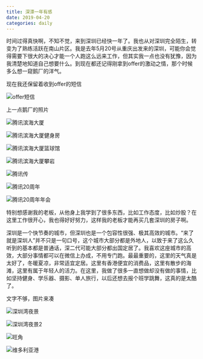 ```yaml
---
title: 深漂一年有感
date: 2019-04-20
categories: daily
---
```


时间过得真快啊，不知不觉，来到深圳已经快一年了。我也从对深圳完全陌生，转变为了熟练活跃在南山片区。我是去年5月20号从重庆出发来的深圳，可能你会觉得需要下很大的决心才能一个人跑这么远来工作，但其实我一点也没有犹豫，因为我清楚地知道自己想要什么。到现在都还记得刚拿到offer的激动之情，那个时候多么想一窥鹅厂的洋气。

现在我还保留着收到offer的短信

![offer短信](https://raw.githubusercontent.com/lyhper/blog-markdown/master/img/IMG_3250.JPG)

上一点鹅厂的照片

![腾讯滨海大厦](https://raw.githubusercontent.com/lyhper/blog-markdown/master/img/WechatIMG57.jpeg)

![腾讯滨海大厦健身房](https://raw.githubusercontent.com/lyhper/blog-markdown/master/img/WechatIMG62.jpeg)

![腾讯滨海大厦篮球馆](https://raw.githubusercontent.com/lyhper/blog-markdown/master/img/WechatIMG63.jpeg)

![腾讯滨海大厦攀岩](https://raw.githubusercontent.com/lyhper/blog-markdown/master/img/WechatIMG64.jpeg)

![腾讯传](https://raw.githubusercontent.com/lyhper/blog-markdown/master/img/WechatIMG58.jpeg)

![腾讯20周年](https://raw.githubusercontent.com/lyhper/blog-markdown/master/img/WechatIMG60.jpeg)

![腾讯20周年年会](https://raw.githubusercontent.com/lyhper/blog-markdown/master/img/WechatIMG65.jpeg)

特别想感谢我的老板，从他身上我学到了很多东西，比如工作态度，比如炒股？在这里工作很开心，我也得好好努力，这样我的老板才能再买几套深圳的房子啊。

深圳是一个快节奏的城市，但深圳也是一个包容性很强、极其高效的城市。“来了就是深圳人”并不只是一句口号，这个城市大部分都是外地人，以致于来了这么久听到的基本都是普通话，深二代可能大部分都出国定居了。我喜欢这座城市的高效，大部分事情都可以在微信上办成，不用专门跑。最最重要的，这里的天气真是太好了，冬暖夏凉，非常适宜定居。这里有香港便宜的消费品，这里有散步的海滩，这里有属于年轻人的活力。在这里，我做了很多一直想做却没有做的事情，比如坚持健身、学乐器、摄影、单人旅行，以后还想去报个班学跳舞，这真的是太酷了。

文字不够，图片来凑

![深圳湾夜景](https://raw.githubusercontent.com/lyhper/blog-markdown/master/img/WechatIMG55.jpeg)

![深圳湾夜景2](https://raw.githubusercontent.com/lyhper/blog-markdown/master/img/WechatIMG69.jpeg)

![旺角](https://raw.githubusercontent.com/lyhper/blog-markdown/master/img/WechatIMG66.jpeg)

![维多利亚港](https://raw.githubusercontent.com/lyhper/blog-markdown/master/img/WechatIMG68.jpeg)